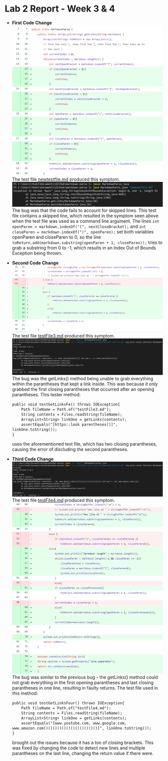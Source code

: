 # Lab 2 Report - Week 3 & 4
* **First Code Change**
![Image](https://raw.githubusercontent.com/taniachen/cse15l-lab-reports/main/images/lab2-ss8.png)
The test file [newtestfile.md](https://github.com/taniachen/markdown-parse/blob/e71c46bda6f809a89e17bfdaec6f5b9bf2c1d223/newtestfile.md) produced this symptom.
![Image](https://raw.githubusercontent.com/taniachen/cse15l-lab-reports/main/images/lab2-ss9.png)
The bug was that the code fails to account for skipped lines. This test file contains a skipped line, which resulted in the symptom seen above when the test file was used as a command line argument. The lines ```int openParen = markdown.indexOf("(", nextCloseBracket);``` and ```int closeParen = markdown.indexOf(")", openParen);``` set both variables openParen and closeParen to 0, so the line ```toReturn.add(markdown.substring(openParen + 1, closeParen));``` tries to grab a substring from 0 to -1, which results in an Index Out of Bounds Exception being thrown.

* **Second Code Change**
![Image](https://raw.githubusercontent.com/taniachen/cse15l-lab-reports/main/images/lab2-ss3.png)
The test file [testFile3.md](https://github.com/taniachen/markdown-parse/blob/e71c46bda6f809a89e17bfdaec6f5b9bf2c1d223/testFile3.md) produced this symptom.
![Image](https://raw.githubusercontent.com/taniachen/cse15l-lab-reports/main/images/lab2-ss5.png)
The bug was the getLinks() method being unable to grab everything within the parantheses that kept a link inside. This was because it only grabbed the first closing parantheses that occurred after an opening parantheses. This tester method:
    ```
    public void testGetLinksFe() throws IOException{
        Path fileName = Path.of("testFile3.md");
	    String contents = Files.readString(fileName);
        ArrayList<String> linkOne = getLinks(contents);
        assertEquals("[https::look parentheses()]", linkOne.toString());
    }
    ```
    uses the aforementioned test file, which has two closing parantheses, causing the error of discluding the second parantheses.

* **Third Code Change**
![Image](https://raw.githubusercontent.com/taniachen/cse15l-lab-reports/main/images/lab2-ss6.png)
The test file [testFile4.md](https://github.com/taniachen/markdown-parse/blob/e71c46bda6f809a89e17bfdaec6f5b9bf2c1d223/testFile4.md) produced this symptom.
![Image](https://raw.githubusercontent.com/taniachen/cse15l-lab-reports/main/images/lab2-ss7.png)
The bug was similar to the previous bug - the getLinks() method could not grab everything in the first opening parantheses and last closing parantheses in one line, resulting in faulty returns. The test file used in this method:
    ```
    public void testGetLinksFour() throws IOException{
        Path fileName = Path.of("testFile4.md");
	    String contents = Files.readString(fileName);
        ArrayList<String> linkOne = getLinks(contents);
        assertEquals("[www.youtube.com, www.google.com, www.amazon.com()()()()()()()()()()()()]", linkOne.toString());
    }
    ```
    brought out the issues because it has a ton of closing brackets. This was fixed by changing the code to detect new lines and multiple parantheses on the last line, changing the return value if there were.